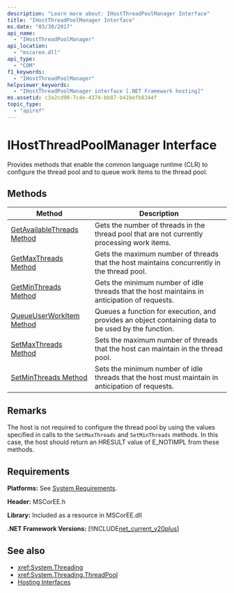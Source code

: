 ```yaml
---
description: "Learn more about: IHostThreadPoolManager Interface"
title: "IHostThreadPoolManager Interface"
ms.date: "03/30/2017"
api_name: 
  - "IHostThreadPoolManager"
api_location: 
  - "mscoree.dll"
api_type: 
  - "COM"
f1_keywords: 
  - "IHostThreadPoolManager"
helpviewer_keywords: 
  - "IHostThreadPoolManager interface [.NET Framework hosting]"
ms.assetid: c3a2cd90-7c4e-4374-bb87-b41befb8344f
topic_type: 
  - "apiref"
---
```

# IHostThreadPoolManager Interface

Provides methods that enable the common language runtime (CLR) to configure the thread pool and to queue work items to the thread pool.  
  
## Methods  
  
|Method|Description|  
|------------|-----------------|  
|[GetAvailableThreads Method](ihostthreadpoolmanager-getavailablethreads-method.md)|Gets the number of threads in the thread pool that are not currently processing work items.|  
|[GetMaxThreads Method](ihostthreadpoolmanager-getmaxthreads-method.md)|Gets the maximum number of threads that the host maintains concurrently in the thread pool.|  
|[GetMinThreads Method](ihostthreadpoolmanager-getminthreads-method.md)|Gets the minimum number of idle threads that the host maintains in anticipation of requests.|  
|[QueueUserWorkItem Method](ihostthreadpoolmanager-queueuserworkitem-method.md)|Queues a function for execution, and provides an object containing data to be used by the function.|  
|[SetMaxThreads Method](ihostthreadpoolmanager-setmaxthreads-method.md)|Sets the maximum number of threads that the host can maintain in the thread pool.|  
|[SetMinThreads Method](ihostthreadpoolmanager-setminthreads-method.md)|Sets the minimum number of idle threads that the host must maintain in anticipation of requests.|  
  
## Remarks  

 The host is not required to configure the thread pool by using the values specified in calls to the `SetMaxThreads` and `SetMinThreads` methods. In this case, the host should return an HRESULT value of E_NOTIMPL from these methods.  
  
## Requirements  

 **Platforms:** See [System Requirements](../../../../framework/get-started/system-requirements.md).  
  
 **Header:** MSCorEE.h  
  
 **Library:** Included as a resource in MSCorEE.dll  
  
 **.NET Framework Versions:** [!INCLUDE[net_current_v20plus](../../../../includes/net-current-v20plus-md.md)]  
  
## See also

- <xref:System.Threading>
- <xref:System.Threading.ThreadPool>
- [Hosting Interfaces](hosting-interfaces.md)
